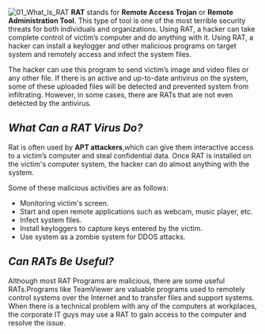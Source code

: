 ![01_What_Is_RAT](https://user-images.githubusercontent.com/90869009/158049395-c436db82-ee34-435e-8944-667c75c0ba62.jpg)
**RAT** stands for **Remote Access Trojan** or **Remote Administration Tool**. This type of tool is one of the most terrible security threats for both individuals and organizations. Using RAT, a hacker can take complete control of victim’s computer and do anything with it. Using RAT, a hacker can install a keylogger and other malicious programs on target system and remotely access and infect the system files.

The hacker can use this program to send victim’s image and video files or any other file. If there is an active and up-to-date antivirus on the system, some of these uploaded files will be detected and prevented system from infiltrating. However, in some cases, there are RATs that are not even detected by the antivirus. 

## *What Can a RAT Virus Do?*
Rat is often used by **APT attackers**,which can give them interactive access to a victim’s computer and steal confidential data. Once RAT is installed on the victim's computer system, the hacker can do almost anything with the system. 

Some of these malicious activities are as follows:
  * Monitoring victim's screen.
  * Start and open remote applications such as webcam, music player, etc.
  * Infect system files.
  * Install keyloggers to capture keys entered by the victim.
  * Use system as a zombie system for DDOS attacks.
  

## *Can RATs Be Useful?*
Although most RAT Programs are malicious, there are some useful RATs.Programs like TeamViewer are valuable programs used to remotely control systems over the Internet and to transfer files and support systems. When there is a technical problem with any of the computers at workplaces, the corporate IT guys may use a RAT to gain access to the computer and resolve the issue.



